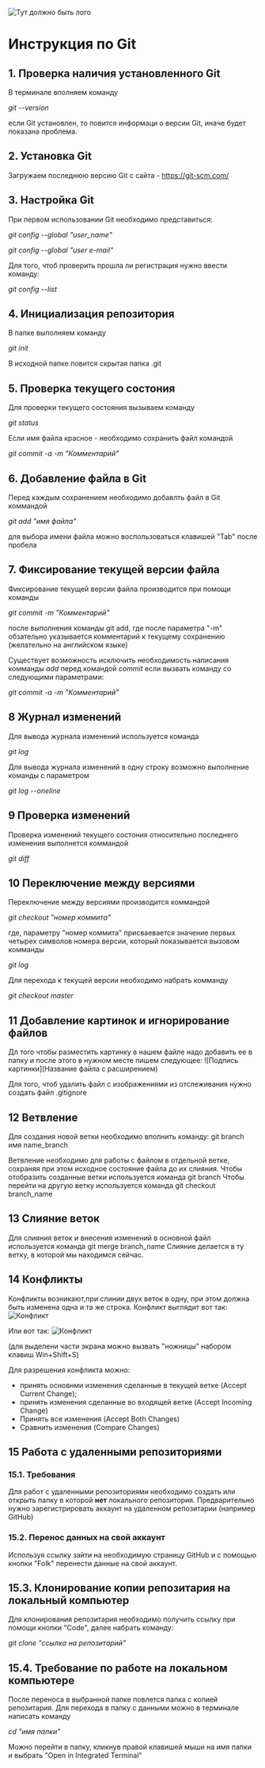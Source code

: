![Тут должно быть лого](GitLogo.png)

# Инструкция по Git

## 1. Проверка наличия установленного Git
В терминале вполняем команду 

*git --version*

 если Git установлен, то повится информаци о версии Git, иначе будет показана проблема.

## 2. Установка Git
Загружаем последнюю версию Git с сайта - <https://git-scm.com/>

## 3. Настройка Git
При первом использовании Git необходимо представиться:

*git config --global "user_name"*

*git config --global "user e-mail"*

Для того, чтоб проверить прошла ли регистрация нужно ввести команду:

*git config --list*

## 4. Инициализация репозитория
В папке выполняем команду 

*git init*

В исходной папке повится скрытая папка .git

## 5. Проверка текущего состония
Для проверки текущего состояния вызываем команду 

*git status*

Если имя файла красное - необходимо сохранить файл командой

 *git commit -a -m "Комментарий"*

## 6. Добавление файла в Git
Перед каждым сохранением необходимо добавлть файл в Git  коммандой

*git add "имя файла"*

для выбора имени файла можно воспользоваться клавишей "Tab" после пробела

## 7. Фиксирование текущей версии файла
Фиксирование текущей версии файла производится при помощи команды 

*git commit -m "Комментарий"*

после выполнения команды git add,
где после параметра "-m" обзательно указывается комментарий к текущему сохранению (желательно на английском языке)

Существует возможность исключить необходимость написания комманды *add*  перед командой *commit* если вызвать команду со следующими параметрами:

*git commit -a -m "Комментарий"*
 
## 8 Журнал изменений
Для вывода журнала изменений используется команда

*git log*

Для вывода журнала изменений в одну строку возможно выполнение команды с параметром 

*git log --oneline*

## 9 Проверка изменений
Проверка изменений текущего состония относительно последнего изменения выполнется коммандой

*git diff*

## 10 Переключение между версиями
Переключение между версиями производится коммандой 

*git checkout "номер коммита"*

где, параметру "номер коммита" присваевается значение первых четырех символов номера версии, который показывается вызовом комманды 

 *git log*

 Для перехода к текущей версии
необходимо набрать комманду 

 *git checkout master*

## 11 Добавление картинок и игнорирование файлов
 Дл того чтобы разместить картинку в нашем файле надо добавить ее в папку и после этого в нужном месте пишем следующее:
  ![Подпись картинки](Название файла с расширением)

 Для того, чтоб удалить файл с изображениями из отслеживания нужно создать файл .gitignore

 ## 12 Ветвление
 Для создания новой ветки необходимо вполнить команду:
 git branch имя name_branch

Ветвление необходимо для работы с файлом в отдельной ветке, сохраняя при этом исходное состояние файла до их слияния. Чтобы отобразить созданные ветки используется команда git branch
Чтобы перейти на другую ветку используется команда git checkout branch_name

## 13 Слияние веток
Для слияния веток и внесения изменений в основной файл используется команда git merge branch_name
Слияние делается в ту ветку, в которой мы находимся сейчас.

## 14 Конфликты
 Конфликты возникают,при слинии двух веток в одну, при этом должна быть изменена одна и та же строка. 
 Конфликт выглядит вот так:
 ![Конфликт](Conflikt.png)

 Или вот так:
 ![Конфликт](Conflikt1.png)

 (для выделени части экрана можно вызвать "ножницы" набором клавиш Win+Shift+S)

 Для разрешения конфликта можно:
* принять основнми изменения сделанные в текущей ветке (Accept Current Change);
* принять изменения сделанные во входящей ветке (Accept Incoming Change)
* Принять все изменения (Accept Both Changes)
* Сравнить изменения (Compare Changes)

## 15 Работа с удаленными репозиториями
 ### 15.1. Требования
 Для работ с удаленными репозиториями необходимо создать или открыть папку в которой **нет** локального репозитория.
 Предварительно нужно зарегистрировать аккаунт на удаленном репозитарии (например GitHub)
 ### 15.2. Перенос данных на свой аккаунт
 Используя ссылку зайти на необходимую страницу GitHub и с помощью кнопки "Folk" перенести данные на свой аккаунт.
 ## 15.3. Клонирование копии репозитария на локальный компьютер
 Для клонирования репозитария необходимо получить ссылку при помощи кнопки "Code", далее набрать команду: 

 *git clone "ссылка на репозитарий"*
 
## 15.4. Требование по работе на локальном компьютере
После переноса в выбранной папке повлется папка с копией репозитария. Для перехода в папку с данными можно в терминале написать команду

*cd "имя папки"*
  
  Можно перейти в папку, кликнув правой клавишей мыши на имя папки и выбрать "Open in Integrated Terminal"



